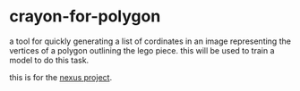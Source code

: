 # crayon-for-polygon

a tool for quickly generating a list of cordinates in an image representing the vertices of a polygon outlining the lego piece. this will be used to train a model to do this task.

this is for the [nexus project](https://github.com/spencerhhubert/nexus).
